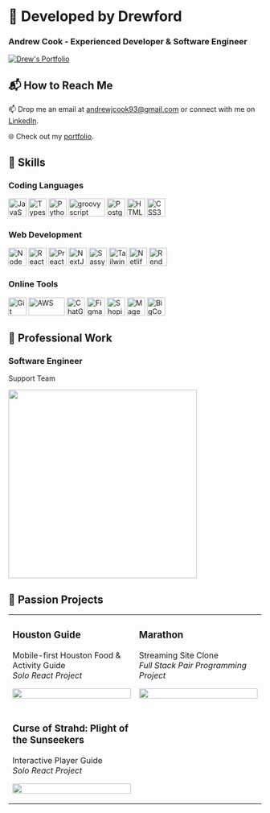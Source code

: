 # 🌟 Developed by Drewford 
### Andrew Cook - Experienced Developer & Software Engineer
<a href="https://drewford.dev/" target="_blank"><img src="https://i.imgur.com/7SI2fGm.png" alt="Drew's Portfolio" wifth="350"/></a>

## 📬 How to Reach Me 
📫 Drop me an email at andrewjcook93@gmail.com or connect with me on [LinkedIn](https://www.linkedin.com/in/developedbydrewford/).

🌐 Check out my [portfolio](https://www.drewford.dev).

## 🎒 Skills 
### Coding Languages 
<p align="left">
  <!-- JavaScript -->
  <a href="https://developer.mozilla.org/en-US/docs/Web/JavaScript" target="_blank" rel="noreferrer"><img src="https://raw.githubusercontent.com/danielcranney/readme-generator/main/public/icons/skills/javascript-colored.svg" width="36" height="36" alt="JavaScript" /></a>
  <!-- Typescript -->
  <a href="https://www.typescriptlang.org/" target="_blank" rel="noreferrer"><img src="https://github.com/user-attachments/assets/0f66057f-e906-4c07-b2b9-dcdd8034c947" width="36" height="36" alt="Typescript" /></a>
  <!-- Python -->
  <a href="https://www.python.org/" target="_blank" rel="noreferrer"><img src="https://raw.githubusercontent.com/danielcranney/readme-generator/main/public/icons/skills/python-colored.svg" width="36" height="36" alt="Python" /></a>
  <!-- Groovy script -->
  <a href="https://groovy-lang.org/" target='_blank' rel="noferrer"><img src="https://upload.wikimedia.org/wikipedia/commons/thumb/3/36/Groovy-logo.svg/1024px-Groovy-logo.svg.png" width="72" height="36" alt="groovy script" /></a>
  <!-- PostgreSQL -->
  <a href="https://www.postgresql.org/" target="_blank" rel="noreferrer"><img src="https://raw.githubusercontent.com/danielcranney/readme-generator/main/public/icons/skills/postgresql-colored.svg" width="36" height="36" alt="PostgreSQL" /></a>
  <!-- HTML 5 -->
  <a href="https://developer.mozilla.org/en-US/docs/Glossary/HTML5" target="_blank" rel="noreferrer"><img src="https://raw.githubusercontent.com/danielcranney/readme-generator/main/public/icons/skills/html5-colored.svg" width="36" height="36" alt="HTML5" /></a>
  <!-- CSS 3 -->
  <a href="https://www.w3.org/TR/CSS/#css" target="_blank" rel="noreferrer"><img src="https://raw.githubusercontent.com/danielcranney/readme-generator/main/public/icons/skills/css3-colored.svg" width="36" height="36" alt="CSS3" /></a>
</p>

### Web Development 
<p>
  <!-- Node.js -->
  <a href="https://nodejs.org/en/" target="_blank" rel="noreferrer"><img src="https://raw.githubusercontent.com/danielcranney/readme-generator/main/public/icons/skills/nodejs-colored.svg" width="36" height="36" alt="NodeJS" /></a>
  <!-- React.js -->
  <a href="https://reactjs.org/" target="_blank" rel="noreferrer"><img src="https://raw.githubusercontent.com/danielcranney/readme-generator/main/public/icons/skills/react-colored.svg" width="36" height="36" alt="React" /></a>
  <!-- Preact -->
  <a href="https://preactjs.com/" target="_blank" rel="noreferrer"><img src="https://preactjs.com/app-icon.png" width="36" height="36" alt="Preact" /></a>
  <!-- Nextjs --> 
  <a href="https://nextjs.org/" target="_blank" rel="noreferrer"><img src="https://github.com/user-attachments/assets/e2fb92e6-7948-4eda-bb5c-a46e4304ae35" width="36" height="36" alt="NextJS" /></a>
  <!-- Sassy CSS -->
  <a href="https://sass-lang.com" target="_blank" rel="noreferrer"><img src="https://raw.githubusercontent.com/danielcranney/readme-generator/main/public/icons/skills/sass-colored.svg" width="36" height="36" alt="Sassy CSS" /></a>
  <!-- Tailwind CSS -->
  <a href="https://tailwindcss.com" target="_blank" rel="noreferrer"><img src="https://raw.githubusercontent.com/danielcranney/readme-generator/main/public/icons/skills/tailwindcss-colored.svg" width="36" height="36" alt="Tailwind" /></a>
  <!-- Netlify -->
  <a href="https://www.netlify.com/" target="_blank" rel="noreferrer"><img src="https://static-00.iconduck.com/assets.00/netlify-icon-2045x2048-j2yz3d5y.png" width="36" height="36" alt="Netlify" /></a>
  <!-- Render -->
  <a href="https://render.com/" target="_blank" rel="noreferrer"><img src="https://tutorials.yax.com/assets/images/articles/render-logo.png" width="36" height="36" alt="Render" /></a>
</p>

### Online Tools 
<p>
  <!-- Git -->
  <a href="https://git-scm.com" target="_blank" rel="noreferrer"><img src="https://raw.githubusercontent.com/danielcranney/readme-generator/main/public/icons/skills/git-colored.svg" width="36" height="36" alt="Git" /></a>
  <!--AWS-->
    <a href="https://aws.amazon.com/free/?gclid=Cj0KCQjwr9m3BhDHARIsANut04ZnC2iYa15lwEvFooVeScHYFXlHMebjSSHV4APlbsFd6vBwlY8wbWQaAgW4EALw_wcB&trk=fce796e8-4ceb-48e0-9767-89f7873fac3d&sc_channel=ps&ef_id=Cj0KCQjwr9m3BhDHARIsANut04ZnC2iYa15lwEvFooVeScHYFXlHMebjSSHV4APlbsFd6vBwlY8wbWQaAgW4EALw_wcB:G:s&s_kwcid=AL!4422!3!592542020599!e!!g!!aws!1644045032!68366401852&all-free-tier.sort-by=item.additionalFields.SortRank&all-free-tier.sort-order=asc&awsf.Free%20Tier%20Types=*all&awsf.Free%20Tier%20Categories=*all" target="_blank" rel="noreferrer"><img src="https://github.com/user-attachments/assets/ea8a56ab-3684-4a88-a65c-66573a777280" width="72" height="36" alt="AWS" /></a>
  <!--ChatGPT-->
  <a href="https://openai.com/index/chatgpt/" target="_blank" rel="noreferrer"><img src="https://freepnglogo.com/images/all_img/1700403373logo-chatgpt-png.png" width="36" height="36" alt="ChatGPT" /></a>
  <!-- Figma -->
  <a href="https://www.figma.com/" target="_blank" rel="noreferrer"><img src="https://blog.greggant.com/images/posts/2019-04-25-figma/Figma.png" width="36" height="36" alt="Figma" /></a>
  <!-- Shopify -->
  <a href="https://www.shopify.com" target="_blank" rel="noreferrer"><img src="https://cdn3.iconfinder.com/data/icons/social-media-2068/64/_shopping-512.png" width="36" height="36" alt="Shopify" /></a>
  <!-- Magento -->
  <a href="https://business.adobe.com/products/magento/magento-commerce.html" target="_blank" rel="noreferrer"><img src="https://i.imgur.com/dCcbpii.png" width="36" height="36" alt="Magento" /></a>
  <!-- BigCommerce -->
  <a href="https://www.bigcommerce.com/dm/mm-gtm/?utm_term=bigcommerce&lqid=engine:google%7Ccampaignid:933821213%7Cadid:635224001684%7Cgclid:CjwKCAjw6c63BhAiEiwAF0EH1H7A95sNTSGtoT-epBBB7mPaBQrkPUPH1OJL6TSRM3f-u7SCPrcNJRoCTZwQAvD_BwE&gad_source=1&gclid=CjwKCAjw6c63BhAiEiwAF0EH1H7A95sNTSGtoT-epBBB7mPaBQrkPUPH1OJL6TSRM3f-u7SCPrcNJRoCTZwQAvD_BwE" target="_blank" rel="noreferrer"><img src="https://i.imgur.com/82GwWzj.png" width="36" height="36" alt="BigCommerce" /></a>
</p>

## 📌 Professional Work 

### Software Engineer
Support Team <br />

<p>
  <a href="https://searchspring.com/" target="_blank"><img src="https://cdn.spark.app/media/anchorgroup1/image/searchspring_logo_partner.png" width=375" /></a>
</p>

## 🎨 Passion Projects 

<table>
  <tr>
        <td width="50%" valign="top">
      <h3>Houston Guide</h3>
      <p>
        Mobile-first Houston Food & Activity Guide <br />
        <i>Solo React Project</i>
      </p>
      <p>
        <a href="https://houston.drewford.dev">
          <img src="https://i.imgur.com/mcWmBC6.png" width="100%"/>
        </a>
      </p>
    </td>
    <td width="50%" valign="top">
      <h3>Marathon</h3>
      <p>
        Streaming Site Clone <br />
        <i>Full Stack Pair Programming Project</i>
      </p>
      <p>
        <a href="https://www.youtube.com/watch?v=q8hclLdrzVM">
          <img src="https://i.imgur.com/3Tg2GrG.jpg" width="100%">
        </a>
      </p>
    </td>
  </tr>
  <tr>
    <td width="50%" valign="top">
      <h3>Curse of Strahd: Plight of the Sunseekers</h3>
      <p>
        Interactive Player Guide <br />
        <i>Solo React Project</i>
      </p>
      <p>
        <a href="https://www.youtube.com/watch?v=q8hclLdrzVM">
          <img src="https://i.imgur.com/fx9tAT8.png" width="100%">
        </a>
      </p>
    </td>
  </tr>
</table>
